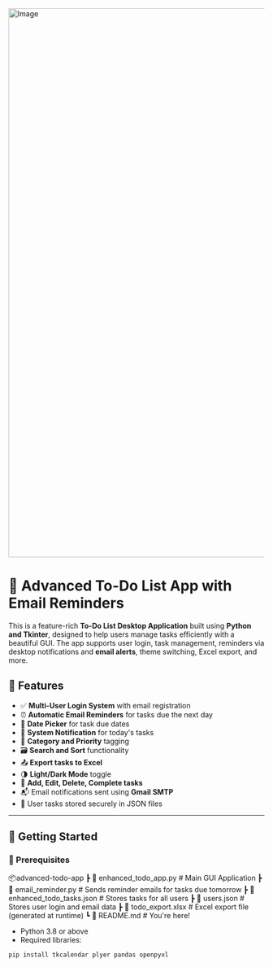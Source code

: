 <img width="1920" height="1080" alt="Image" src="https://github.com/user-attachments/assets/d71b3e2f-e61d-4257-b65b-4f23fadc724c" />

# 📝 Advanced To-Do List App with Email Reminders

This is a feature-rich **To-Do List Desktop Application** built using **Python and Tkinter**, designed to help users manage tasks efficiently with a beautiful GUI. The app supports user login, task management, reminders via desktop notifications and **email alerts**, theme switching, Excel export, and more.

## 🔧 Features

- ✅ **Multi-User Login System** with email registration
- ⏰ **Automatic Email Reminders** for tasks due the next day
- 📅 **Date Picker** for task due dates
- 🔔 **System Notification** for today's tasks
- 📂 **Category and Priority** tagging
- 🗃️ **Search and Sort** functionality
- 📤 **Export tasks to Excel**
- 🌗 **Light/Dark Mode** toggle
- 📝 **Add, Edit, Delete, Complete tasks**
- 📬 Email notifications sent using **Gmail SMTP**
- 🔐 User tasks stored securely in JSON files

---

## 🚀 Getting Started

### 🔨 Prerequisites
📦advanced-todo-app
 ┣ 📄 enhanced_todo_app.py         # Main GUI Application
 ┣ 📄 email_reminder.py            # Sends reminder emails for tasks due tomorrow
 ┣ 📄 enhanced_todo_tasks.json     # Stores tasks for all users
 ┣ 📄 users.json                   # Stores user login and email data
 ┣ 📄 todo_export.xlsx             # Excel export file (generated at runtime)
 ┗ 📄 README.md                    # You're here!


- Python 3.8 or above
- Required libraries:

```bash
pip install tkcalendar plyer pandas openpyxl
